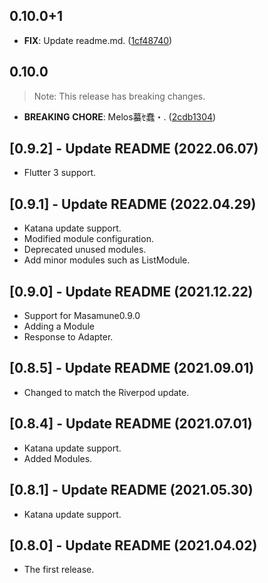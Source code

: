 ## 0.10.0+1

 - **FIX**: Update readme.md. ([1cf48740](https://github.com/mathrunet/flutter_masamune/commit/1cf4874003135aee66bdf381fff1f5215cd55d6e))

## 0.10.0

> Note: This release has breaking changes.

 - **BREAKING** **CHORE**: Melos蟇ｾ蠢・. ([2cdb1304](https://github.com/mathrunet/flutter_masamune/commit/2cdb13044ea12f1f53b9b3cbcf0383e62fad11ac))

## [0.9.2] - Update README (2022.06.07)

* Flutter 3 support.

## [0.9.1] - Update README (2022.04.29)

* Katana update support.
* Modified module configuration.
* Deprecated unused modules.
* Add minor modules such as ListModule.

## [0.9.0] - Update README (2021.12.22)

* Support for Masamune0.9.0
* Adding a Module
* Response to Adapter.

## [0.8.5] - Update README (2021.09.01)

* Changed to match the Riverpod update.

## [0.8.4] - Update README (2021.07.01)

* Katana update support.
* Added Modules.

## [0.8.1] - Update README (2021.05.30)

* Katana update support.

## [0.8.0] - Update README (2021.04.02)

* The first release.
